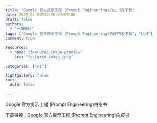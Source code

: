 ```yaml
---
title: "Google 官方提示工程 (Prompt Engineering)白皮书及下载"
date: 2025-04-08T20:56:23+08:00
draft: false
authors:
  - "一路同行"
tags: ["Google 官方提示工程 (Prompt Engineering)白皮书及下载", "LLM"]
comment: true

resources:
  - name: "featured-image-preview"
    src: "featured-image.jpeg"

categories: ["AI"]

lightgallery: false
toc:
  auto: false

---
```


Google 官方提示工程 (Prompt Engineering)白皮书

<!--more-->

下载链接：[Google 官方提示工程 (Prompt Engineering)白皮书](Google%20官方提示工程%20(Prompt%20Engineering)白皮书.pdf)